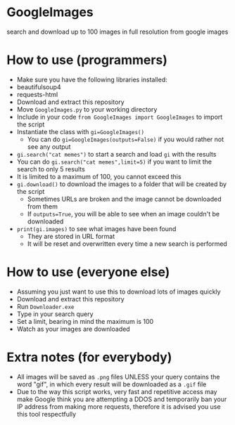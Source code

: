 # GoogleImages
search and download up to 100 images in full resolution from google images

# How to use (programmers)
* Make sure you have the following libraries installed:
 * beautifulsoup4
 * requests-html
* Download and extract this repository
* Move `GoogleImages.py` to your working directory
* Include in your code `from GoogleImages import GoogleImages` to import the script
* Instantiate the class with `gi=GoogleImages()`
  * You can do `gi=GoogleImages(outputs=False)` if you would rather not see any output
*  `gi.search("cat memes")` to start a search and load `gi` with the results
  * You can do `gi.search("cat memes",limit=5)` if you want to limit the search to only 5 results
  * It is limited to a maximum of 100, you cannot exceed this
* `gi.download()` to download the images to a folder that will be created by the script
  * Sometimes URLs are broken and the image cannot be downloaded from them
  * If `outputs=True`, you will be able to see when an image couldn't be downloaded
* `print(gi.images)` to see what images have been found
  * They are stored in URL format
  * It will be reset and overwritten every time a new search is performed
  
# How to use (everyone else)
* Assuming you just want to use this to download lots of images quickly
* Download and extract this repository
* Run `Downloader.exe`
* Type in your search query
* Set a limit, bearing in mind the maximum is 100
* Watch as your images are downloaded

# Extra notes (for everybody)
* All images will be saved as `.png` files UNLESS your query contains the word "gif", in which every result will be downloaded as a `.gif` file
* Due to the way this script works, very fast and repetitive access may make Google think you are attempting a DDOS and temporarily ban your IP address from making more requests, therefore it is advised you use this tool respectfully
